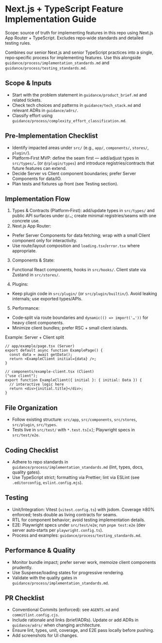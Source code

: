 # Next.js + TypeScript Feature Implementation Guide

Scope: source of truth for implementing features in this repo using Next.js App Router + TypeScript. Excludes repo‑wide standards and detailed testing rules.

Combines our senior Next.js and senior TypeScript practices into a single, repo‑specific process for implementing features. Use this alongside `guidance/process/implementation_standards.md` and `guidance/process/testing_standards.md`.

## Scope & Inputs

- Start with the problem statement in `guidance/product_brief.md` and related tickets.
- Check tech choices and patterns in `guidance/tech_stack.md` and relevant ADRs in `guidance/adrs/`.
- Classify effort using `guidance/process/complexity_effort_classification.md`.

## Pre‑Implementation Checklist

- Identify impacted areas under `src/` (e.g., `app/`, `components/`, `stores/`, `plugin/`).
- Platform‑First MVP: define the seam first — add/adjust types in `src/types/…` (or `@/plugin/types`) and introduce registries/contracts that future features can extend.
- Decide Server vs Client component boundaries; prefer Server Components for data/IO.
- Plan tests and fixtures up front (see Testing section).

## Implementation Flow

1. Types & Contracts (Platform‑First): add/update types in `src/types/` and public API surfaces under `@/…`; create minimal registries/seams with one concrete use.
2. Next.js App Router:

- Prefer Server Components for data fetching; wrap with a small Client component only for interactivity.
- Use route/layout composition and `loading.tsx`/`error.tsx` where appropriate.

3. Components & State:

- Functional React components, hooks in `src/hooks/`. Client state via Zustand in `src/stores/`.

4. Plugins:

- Keep plugin code in `src/plugin/` (or `src/plugin/builtin/`). Avoid leaking internals; use exported types/APIs.

5. Performance:

- Code‑split via route boundaries and `dynamic(() => import('…'))` for heavy client components.
- Minimize client bundles; prefer RSC + small client islands.

Example: Server + Client split

```tsx
// app/example/page.tsx (Server)
export default async function ExamplePage() {
  const data = await getData();
  return <ExampleClient initial={data} />;
}

// components/example-client.tsx (Client)
("use client");
export function ExampleClient({ initial }: { initial: Data }) {
  // interactive logic here
  return <div>{initial.title}</div>;
}
```

## File Organization

- Follow existing structure: `src/app`, `src/components`, `src/stores`, `src/plugin`, `src/types`.
- Tests live in `src/test/` with `*.test.ts[x]`; Playwright specs in `src/test/e2e`.

## Coding Checklist

- Adhere to repo standards in `guidance/process/implementation_standards.md` (lint, types, docs, quality gates).
- Use TypeScript strict; formatting via Prettier; lint via ESLint (see `.editorconfig`, `eslint.config.mjs`).

## Testing

- Unit/Integration: Vitest (`vitest.config.ts`) with jsdom. Coverage ≥80% enforced; tests double as living contracts for seams.
- RTL for component behavior; avoid testing implementation details.
- E2E: Playwright specs under `src/test/e2e`; run `pnpm test:e2e` (dev server auto‑starts per `playwright.config.ts`).
- Process and examples: `guidance/process/testing_standards.md`.

## Performance & Quality

- Monitor bundle impact; prefer server work, memoize client components prudently.
- Use Suspense/loading states for progressive rendering.
- Validate with the quality gates in `guidance/process/implementation_standards.md`.

## PR Checklist

- Conventional Commits (enforced): see `AGENTS.md` and `commitlint.config.cjs`.
- Include rationale and links (brief/ADRs). Update or add ADRs in `guidance/adrs/` when changing architecture.
- Ensure lint, types, unit, coverage, and E2E pass locally before pushing.
- Add screenshots for UI changes.
